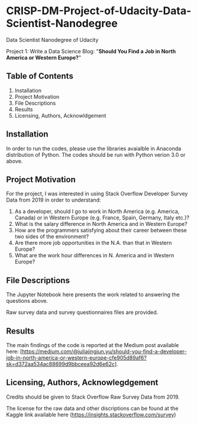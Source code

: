 # CRISP-DM-Project-of-Udacity-Data-Scientist-Nanodegree

Data Scientist Nanodegree of Udacity 

Project 1: Write a Data Science Blog: "**Should You Find a Job in North America or Western Europe?**"  

## Table of Contents 

1. Installation 
2. Project Motivation
3. File Descriptions
4. Results 
5. Licensing, Authors, Acknowldgement 

## Installation 

In order to run the codes, please use the libraries avaialble in Anaconda distribution of Python. The codes should be run with Python verion 3.0 or above. 

## Project Motivation 

For the project, I was interested in using Stack Overflow Developer Survey Data from 2019 in order to understand: 

1. As a developer, should I go to work in North America (e.g. America, Canada) or in Western Europe (e.g. France, Spain, Germany, Italy etc.)? 
2. What is the salary difference in North America and in Western Europe?
3. How are the programmers satisfying about their career between these two sides of the environment? 
4. Are there more job opportunities in the N.A. than that in Western Europe? 
5. What are the work hour differences in N. America and in Western Europe? 

## File Descriptions 

The Jupyter Notebook here presents the work related to answering the questions above. 

Raw survey data and survey questionnaires files are provided. 

## Results

The main findings of the code is reported at the Medium post available here: [https://medium.com/@juliajingjun.yu/should-you-find-a-developer-job-in-north-america-or-western-europe-cfe905d89af6?sk=d372aa534ac88699d9bbceea92d6e62c].

## Licensing, Authors, Acknowlegdgement 

Credits should be given to Stack Overflow Raw Survey Data from 2019. 

The license for the raw data and other discriptions can be found at the Kaggle link available here (https://insights.stackoverflow.com/survey) 

